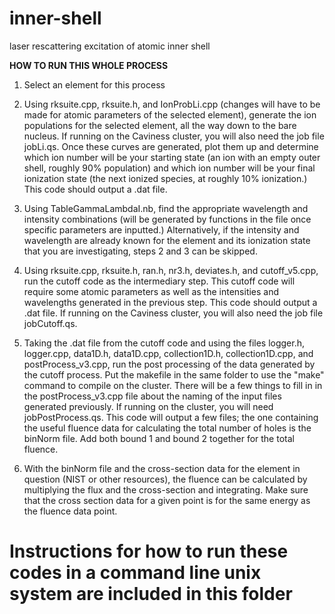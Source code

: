 # inner-shell
laser rescattering excitation of atomic inner shell

__HOW TO RUN THIS WHOLE PROCESS__

1. Select an element for this process

2. Using rksuite.cpp, rksuite.h, and IonProbLi.cpp (changes will have to be made for atomic parameters of the selected element), generate the ion populations for the
selected element, all the way down to the bare nucleus. If running on the Caviness cluster, you will also need the job file jobLi.qs. Once these curves are generated, plot
them up and determine which ion number will be your starting state (an ion with an empty outer shell, roughly 90% population) and which ion number will be your final ionization
state (the next ionized species, at roughly 10% ionization.) This code should output a .dat file.

3. Using TableGammaLambdaI.nb, find the appropriate wavelength and intensity combinations (will be generated by functions in the file once specific parameters are inputted.) Alternatively, if the intensity and wavelength are already known for the element and its ionization state that you are investigating, steps 2 and 3 can be skipped.

4. Using rksuite.cpp, rksuite.h, ran.h, nr3.h, deviates.h, and cutoff_v5.cpp, run the cutoff code as the intermediary step. This cutoff code will require some atomic parameters as well as the intensities and wavelengths generated in the previous step. This code should output a .dat file. If running on the Caviness cluster, you will also need the job file jobCutoff.qs.

5. Taking the .dat file from the cutoff code and using the files logger.h, logger.cpp, data1D.h, data1D.cpp, collection1D.h, collection1D.cpp, and postProcess_v3.cpp, run the
post processing of the data generated by the cutoff process. Put the makefile in the same folder to use the "make" command to compile on the cluster. There will be a few things to fill in in the postProcess_v3.cpp file about the naming of the input files generated
previously. If running on the cluster, you will need jobPostProcess.qs. This code will output a few files; the one containing the useful fluence data for calculating the total number of holes is the binNorm file. Add both bound 1 and bound 2 together for the total fluence.

6. With the binNorm file and the cross-section data for the element in question (NIST or other resources), the fluence can be calculated by multiplying the flux and the
cross-section and integrating. Make sure that the cross section data for a given point is for the same energy as the fluence data point.

# Instructions for how to run these codes in a command line unix system are included in this folder
